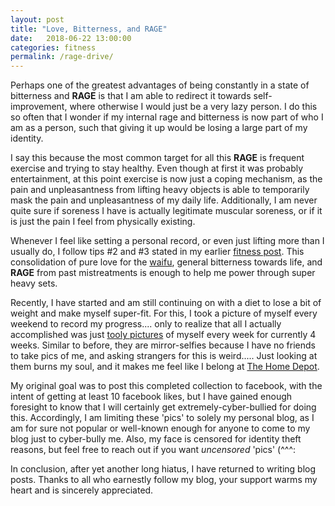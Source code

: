 ```yaml
---
layout: post
title: "Love, Bitterness, and RAGE"
date:   2018-06-22 13:00:00
categories: fitness
permalink: /rage-drive/
---
```

Perhaps one of the greatest advantages of being constantly in a state of bitterness and **RAGE** is that I am able to redirect it towards self-improvement, where otherwise I would just be a very lazy person. I do this so often that I wonder if my internal rage and bitterness is now part of who I am as a person, such that giving it up would be losing a large part of my identity. 

I say this because the most common target for all this **RAGE** is frequent exercise and trying to stay healthy. Even though at first it was probably entertainment, at this point exercise is now just a coping mechanism, as the pain and unpleasantness from lifting heavy objects is able to temporarily mask the pain and unpleasantness of my daily life. Additionally, I am never quite sure if soreness I have is actually legitimate muscular soreness, or if it is just the pain I feel from physically existing.

Whenever I feel like setting a personal record, or even just lifting more than I usually do, I follow tips #2 and #3 stated in my earlier [fitness post][1]. This consolidation of pure love for the [waifu][2], general bitterness towards life, and **RAGE** from past mistreatments is enough to help me power through super heavy sets. 

Recently, I have started and am still continuing on with a diet to lose a bit of weight and make myself super-fit. For this, I took a picture of myself every weekend to record my progress.... only to realize that all I actually accomplished was just [tooly pictures][3] of myself every week for currently 4 weeks. Similar to before, they are mirror-selfies because I have no friends to take pics of me, and asking strangers for this is weird..... Just looking at them burns my soul, and it makes me feel like I belong at [The Home Depot][4]. 

My original goal was to post this completed collection to facebook, with the intent of getting at least 10 facebook likes, but I have gained enough foresight to know that I will certainly get extremely-cyber-bullied for doing this. Accordingly, I am limiting these 'pics' to solely my personal blog, as I am for sure not popular or well-known enough for anyone to come to my blog just to cyber-bully me. Also, my face is censored for identity theft reasons, but feel free to reach out if you want *uncensored* 'pics' (^^^:

In conclusion, after yet another long hiatus, I have returned to writing blog posts. Thanks to all who earnestly follow my blog, your support warms my heart and is sincerely appreciated.  

[1]: /fitn-ness/
[2]: /vocaloid/
[3]: /resources/starving_everyday.png
[4]: https://en.wikipedia.org/wiki/The_Home_Depot